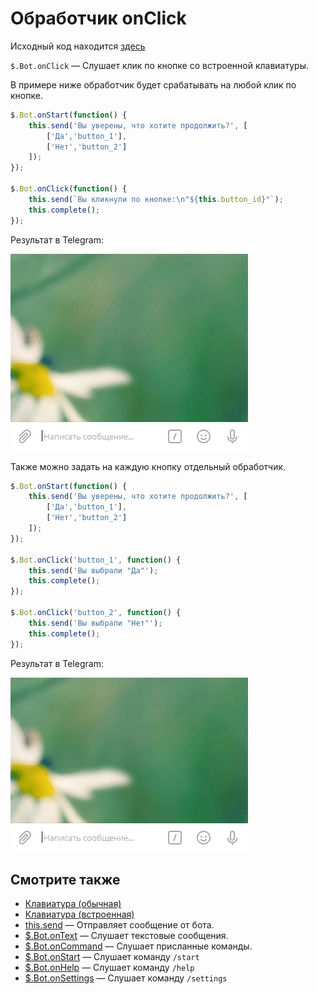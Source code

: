 # Обработчик onClick

Исходный код находится 
[здесь](https://github.com/classtype/app.init/tree/master/examples/bot.onClick)

`$.Bot.onClick` — Слушает клик по кнопке со встроенной клавиатуры.

В примере ниже обработчик будет срабатывать на любой клик по кнопке.

```js
$.Bot.onStart(function() {
    this.send('Вы уверены, что хотите продолжить?', [
        ['Да','button_1'],
        ['Нет','button_2']
    ]);
});

$.Bot.onClick(function() {
    this.send(`Вы кликнули по кнопке:\n"${this.button_id}"`);
    this.complete();
});
```

Результат в Telegram:

<span class="img">![](./img/bot.onClick1.gif)</span>



Также можно задать на каждую кнопку отдельный обработчик.

```js {highlight:[8, 13]}
$.Bot.onStart(function() {
    this.send('Вы уверены, что хотите продолжить?', [
        ['Да','button_1'],
        ['Нет','button_2']
    ]);
});

$.Bot.onClick('button_1', function() {
    this.send('Вы выбрали "Да"');
    this.complete();
});

$.Bot.onClick('button_2', function() {
    this.send('Вы выбрали "Нет"');
    this.complete();
});
```

Результат в Telegram:

<span class="img">![](./img/bot.onClick2.gif)</span>



## Смотрите также

- [Клавиатура (обычная)](./bot.keyboard.md)
- [Клавиатура (встроенная)](./bot.inlineKeyboard.md)
- [this.send](./bot.this.send.md) — Отправляет сообщение от бота.
- [$.Bot.onText](./bot.onText.md) — Слушает текстовые сообщения.
- [$.Bot.onCommand](./bot.onCommand.md) — Слушает присланные команды.
- [$.Bot.onStart](./bot.onStart.md) — Слушает команду `/start`
- [$.Bot.onHelp](./bot.onHelp.md) — Слушает команду `/help`
- [$.Bot.onSettings](./bot.onSettings.md) — Слушает команду `/settings`
